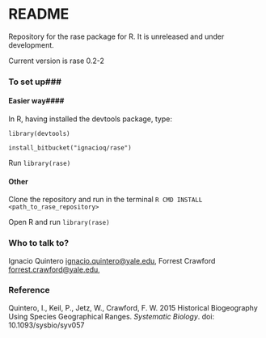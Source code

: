 # README #

Repository for the rase package for R. It is unreleased and under development.

Current version is rase 0.2-2

### To set up###

#### Easier way####

In R, having installed the devtools package, type:

`library(devtools)`

`install_bitbucket("ignacioq/rase")`

Run `library(rase)`

#### Other ####
Clone the repository and run in the terminal `R CMD INSTALL <path_to_rase_repository>`

Open R and run `library(rase)`

### Who to talk to? ###

Ignacio Quintero <ignacio.quintero@yale.edu>,
Forrest Crawford <forrest.crawford@yale.edu>,

### Reference ###
Quintero, I., Keil, P., Jetz, W., Crawford, F. W. 2015 Historical Biogeography Using Species Geographical Ranges. *Systematic Biology*. doi: 10.1093/sysbio/syv057
